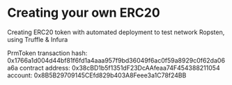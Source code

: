 # Creating your own ERC20

Creating ERC20 token with automated deployment to test network Ropsten, using Truffle & Infura



PrmToken
transaction hash: 0x1766a1d004d44bf81f6fd1a4aaa957f9bd36049f6ac0f59a8929c0f62da06a6a
contract address: 0x38cBD1b5f1351dF23DcAAfeaa74F454388211054
account: 0x8B5B29709145CEfd829b403A8Feee3a1C78f24BB
